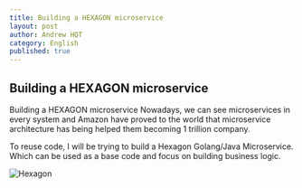 ```yaml
---
title: Building a HEXAGON microservice
layout: post
author: Andrew HQT
category: English
published: true
---
```


## Building a HEXAGON microservice

Building a HEXAGON microservice
Nowadays, we can see microservices in every system and Amazon have proved to the world that microservice architecture has being helped them becoming 1 trillion company.

To reuse code, I will be trying to build a Hexagon Golang/Java Microservice. Which can be used as a base code and focus on building business logic.

![Hexagon]({{site.baseurl}}/images/hexagon_idea.jpg)
